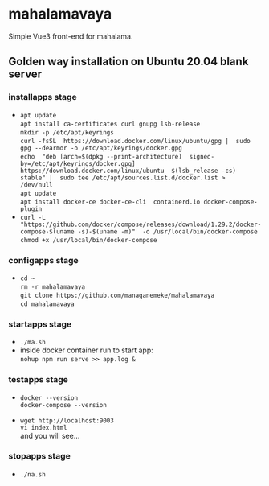 # mahalamavaya

Simple Vue3 front-end for mahalama.

## Golden way installation on Ubuntu 20.04 blank server

### installapps stage

- `apt update`  
    `apt install ca-certificates curl gnupg lsb-release`  
    `mkdir -p /etc/apt/keyrings`  
    `curl -fsSL 
    https://download.docker.com/linux/ubuntu/gpg | 
    sudo gpg --dearmor -o /etc/apt/keyrings/docker.gpg`  
    `echo 
    "deb [arch=$(dpkg --print-architecture) 
    signed-by=/etc/apt/keyrings/docker.gpg] 
    https://download.docker.com/linux/ubuntu 
    $(lsb_release -cs) stable" | 
    sudo tee /etc/apt/sources.list.d/docker.list > 
    /dev/null`  
    `apt update`  
    `apt install docker-ce docker-ce-cli 
    containerd.io docker-compose-plugin`  
- `curl -L 
  "https://github.com/docker/compose/releases/download/1.29.2/docker-compose-$(uname -s)-$(uname -m)" 
  -o /usr/local/bin/docker-compose`  
    `chmod +x /usr/local/bin/docker-compose`  

### configapps stage

- `cd ~`  
    `rm -r mahalamavaya`  
    `git clone https://github.com/managanemeke/mahalamavaya`  
    `cd mahalamavaya`

### startapps stage

- `./ma.sh`
- inside docker container run to start app:  
    `nohup npm run serve >> app.log &`

### testapps stage

- `docker --version`  
    `docker-compose --version`

- `wget http://localhost:9003`  
    `vi index.html`  
    and you will see...

### stopapps stage

- `./na.sh`

